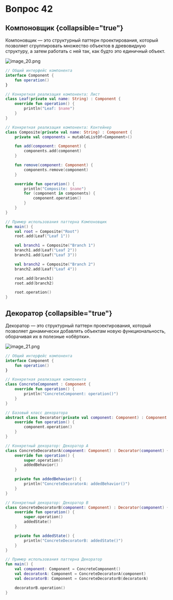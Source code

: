 # Вопрос 42

## Компоновщик {collapsible="true"}

Компоновщик — это структурный паттерн проектирования, который позволяет сгруппировать множество объектов в древовидную структуру, а затем работать с ней так, как будто это единичный объект.

![image_20.png](image_20.png)

```Kotlin
// Общий интерфейс компонента
interface Component {
    fun operation()
}

// Конкретная реализация компонента: Лист
class Leaf(private val name: String) : Component {
    override fun operation() {
        println("Leaf: $name")
    }
}

// Конкретная реализация компонента: Контейнер
class Composite(private val name: String) : Component {
    private val components = mutableListOf<Component>()

    fun add(component: Component) {
        components.add(component)
    }

    fun remove(component: Component) {
        components.remove(component)
    }

    override fun operation() {
        println("Composite: $name")
        for (component in components) {
            component.operation()
        }
    }
}

// Пример использования паттерна Компоновщик
fun main() {
    val root = Composite("Root")
    root.add(Leaf("Leaf 1"))

    val branch1 = Composite("Branch 1")
    branch1.add(Leaf("Leaf 2"))
    branch1.add(Leaf("Leaf 3"))

    val branch2 = Composite("Branch 2")
    branch2.add(Leaf("Leaf 4"))

    root.add(branch1)
    root.add(branch2)

    root.operation()
}
```

## Декоратор {collapsible="true"}

Декоратор — это структурный паттерн проектирования,
который позволяет динамически добавлять объектам новую
функциональность, оборачивая их в полезные «обёртки».

![image_21.png](image_21.png)

```Kotlin
// Общий интерфейс компонента
interface Component {
    fun operation()
}

// Конкретная реализация компонента
class ConcreteComponent : Component {
    override fun operation() {
        println("ConcreteComponent: operation()")
    }
}

// Базовый класс декоратора
abstract class Decorator(private val component: Component) : Component {
    override fun operation() {
        component.operation()
    }
}

// Конкретный декоратор: Декоратор A
class ConcreteDecoratorA(component: Component) : Decorator(component) {
    override fun operation() {
        super.operation()
        addedBehavior()
    }

    private fun addedBehavior() {
        println("ConcreteDecoratorA: addedBehavior()")
    }
}

// Конкретный декоратор: Декоратор B
class ConcreteDecoratorB(component: Component) : Decorator(component) {
    override fun operation() {
        super.operation()
        addedState()
    }

    private fun addedState() {
        println("ConcreteDecoratorB: addedState()")
    }
}

// Пример использования паттерна Декоратор
fun main() {
    val component: Component = ConcreteComponent()
    val decoratorA: Component = ConcreteDecoratorA(component)
    val decoratorB: Component = ConcreteDecoratorB(decoratorA)

    decoratorB.operation()
}
```